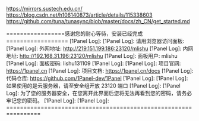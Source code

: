 https://mirrors.sustech.edu.cn/
https://blog.csdn.net/h106140873/article/details/115338603
https://github.com/tuna/tunasync/blob/master/docs/zh_CN/get_started.md

=================感谢您的耐心等待，安装已经完成==================
[1Panel Log]:
[1Panel Log]: 请用浏览器访问面板:
[1Panel Log]: 外网地址: http://219.151.199.186:23120/mlishu
[1Panel Log]: 内网地址: http://192.168.31.196:23120/mlishu
[1Panel Log]: 面板用户: mlishu
[1Panel Log]: 面板密码: lishu131109
[1Panel Log]:
[1Panel Log]: 项目官网: https://1panel.cn
[1Panel Log]: 项目文档: https://1panel.cn/docs
[1Panel Log]: 代码仓库: https://github.com/1Panel-dev/1Panel
[1Panel Log]:
[1Panel Log]: 如果使用的是云服务器，请至安全组开放 23120 端口
[1Panel Log]:
[1Panel Log]: 为了您的服务器安全，在您离开此界面后您将无法再看到您的密码，请务必牢记您的密码。
[1Panel Log]:
[1Panel Log]: ================================================================
